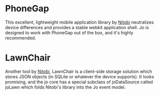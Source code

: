 PhoneGap
========

This excellent, lightweight mobile application library by [Nitobi](http://phonegap.com)
neutralizes device differences and provides a stable webkit application shell. Jo is
designed to work with PhoneGap out of the box, and it's highly recommended.

LawnChair
=========

Another tool by [Nitobi](http://phonegap.com), LawnChair is a client-side storage
solution which stores JSON objects (in SQLite or whatever the device supports). It looks
promising, and the jo core has a special subclass of joDataSource called joLawn
which folds Nitobi's library into the Jo event model.
